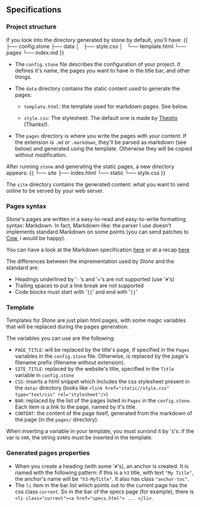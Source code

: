 ## Specifications

### Project structure

If you look into the directory generated by stone by default, you'll
have:
{{
    ├── config.stone
    ├── data
    │   ├── style.css
    │   └── template.html
    └── pages
        └── index.md
}}

* The `config.stone` file describes the configuration of your
project. It defines it's name, the pages you want to have in the title
bar, and other things.
* The `data` directory contains the static content used to generate
  the pages:

  + `template.html`: the template used for markdown pages. See below.
  
  + `style.css`: The stylesheet. The default one is made by
    [Theotix](http://theotix.me) (Thanks!).
* The `pages` directory is where you write the pages with your
  content. If the extension is `.md` or `.markdown`, they'll be parsed
  as markdown (see below) and generated using the template. Otherwise
  they will be copied without modification.

After running `stone` and generating the static pages, a new directory
appears:
{{
    └── site
        ├── index.html
        └── static
            └── style.css
}}

The `site` directory contains the generated content: what you want to
send online to be served by your web server.

### Pages syntax

*Stone*'s pages are written in a easy-to-read and easy-to-write
formatting syntax: Markdown. In fact, Markdown-like: the parser I
use doesn't implements standard Markdown on some points (you can send
patches to [Cow](https://github.com/mirage/ocaml-cow), i would be
happy).

You can have a look at the Markdown specification
[here](http://daringfireball.net/projects/markdown/syntax) or at a
recap
[here](http://support.mashery.com/docs/customizing_your_portal/Markdown_Cheat_Sheet)

The differences between the imprementation used by *Stone* and the
standard are:

* Headings underlined by '`-`'s and '`=`'s are not supported (use '`#`'s)
* Trailing spaces to put a line break are not supported
* Code blocks must start with '`{{`' and end with '`}}`'

### Template

Templates for *Stone* are just plain html pages, with some magic
variables that will be replaced during the pages generation.

The variables you can use are the following:

* `PAGE_TITLE`: will be replaced by the title's page, if specified in
the `Pages` variables in the `config.stone` file. Otherwise, is
replaced by the page's filename prefix (filename without extension).
* `SITE_TITLE`: replaced by the website's title, specified in the
  `Title` variable in `config.stone`
* `CSS`: inserts a html snippet which includes the css stylesheet
  present in the `data/` directory (looks like `<link
  href="static//style.css" type="text/css" rel="stylesheet"/>`)
* `BAR`: replaced by the list of the pages listed in `Pages` in the
  `config.stone`. Each item is a link to the page, named by it's
  title.
* `CONTENT`: the content of the page itself, generated from the
  markdown of the page (in the `pages/` directory).

When inserting a variable in your template, you must surrond it by
'`$`'s: if the var is `VAR`, the string `$VAR$` must be inserted in the
template.

### Generated pages properties

* When you create a heading (with some '`#`'s), an anchor is created. It
  is named with the following pattern: if this is a `h3` title, with text `"My
  Title"`, the anchor's name will be `"h3-MyTitle"`.
  It also has class `"anchor-toc"`.
* The `li` item in the bar list which points out to the current page
  has the css class `current`. So in the bar of the specs page (for
  example), there is `<li class="current"><a href="specs.html">
  ... </li>`.
